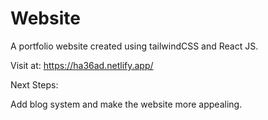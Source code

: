 # Website
A portfolio website created using tailwindCSS and React JS.

Visit at: 
https://ha36ad.netlify.app/

Next Steps:

Add blog system and make the website more appealing.
